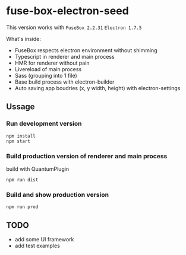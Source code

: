 # fuse-box-electron-seed

This version works with `FuseBox 2.2.31` `Electron 1.7.5`

What's inside:

* FuseBox respects electron environment without shimming
* Typescript in renderer and main process
* HMR for renderer without pain
* Livereload of main process
* Sass (grouping into 1 file)
* Base build process with electron-builder
* Auto saving app boudries (x, y width, height) with electron-settings


## Ussage

### Run development version

```
npm install
npm start
```

### Build production version of renderer and main process
build with QuantumPlugin

```
npm run dist
```

### Build and show production version

```
npm run prod
```


## TODO

* add some UI framework
* add test examples
